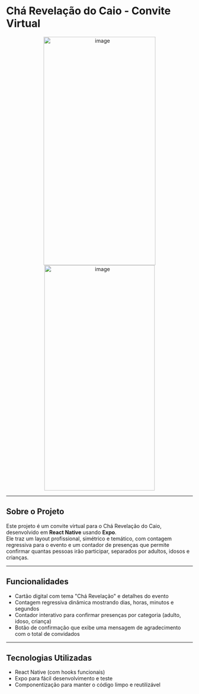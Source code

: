 # Chá Revelação do Caio - Convite Virtual

<p align="center">
<img width="302" height="616" alt="image" src="https://github.com/user-attachments/assets/bf9c1718-48f8-42fc-a414-f62416b1492b" />
<img width="298" height="608" alt="image" src="https://github.com/user-attachments/assets/3b403285-d4f7-43bf-9811-c752c8c3d0cd" />

</p>

---

## Sobre o Projeto

Este projeto é um convite virtual para o Chá Revelação do Caio, desenvolvido em **React Native** usando **Expo**.  
Ele traz um layout profissional, simétrico e temático, com contagem regressiva para o evento e um contador de presenças que permite confirmar quantas pessoas irão participar, separados por adultos, idosos e crianças.

---

## Funcionalidades

- Cartão digital com tema "Chá Revelação" e detalhes do evento
- Contagem regressiva dinâmica mostrando dias, horas, minutos e segundos
- Contador interativo para confirmar presenças por categoria (adulto, idoso, criança)
- Botão de confirmação que exibe uma mensagem de agradecimento com o total de convidados

---

## Tecnologias Utilizadas

- React Native (com hooks funcionais)
- Expo para fácil desenvolvimento e teste
- Componentização para manter o código limpo e reutilizável

